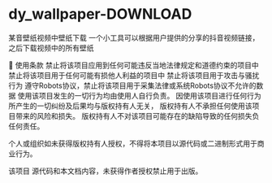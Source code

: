 # dy_wallpaper-DOWNLOAD

某音壁纸视频中壁纸下载 一个小工具可以根据用户提供的分享的抖音视频链接，之后下载视频中的所有壁纸

📝 使用条款 禁止将该项目应用到任何可能违反当地法律规定和道德约束的项目中 禁止将该项目用于任何可能有损他人利益的项目中 禁止将该项目用于攻击与骚扰行为 遵守Robots协议，禁止将该项目用于采集法律或系统Robots协议不允许的数据 使用该项目发生的一切行为均由使用人自行负责。 因使用该项目进行任何行为所产生的一切纠纷及后果均与版权持有人无关， 版权持有人不承担任何使用该项目带来的风险和损失。 版权持有人不对该项目可能存在的缺陷导致的任何损失负任何责任。

个人或组织如未获得版权持有人授权，不得将本项目以源代码或二进制形式用于商业行为。

该项目 源代码和本文档内容，未获得作者授权禁止用于出版。
